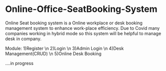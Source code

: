 # Online-Office-SeatBooking-System

Online Seat booking system is a Online workplace or desk booking management system to enhance work-place efficiency.
Due to Covid many companies working in hybrid mode so this system will be helpful to manage desk in company.

Module:
1)Register \n
2)Login \n
3)Admin Login \n
4)Desk Management(CRUD) \n
5)Online Desk Booking

....in progress
